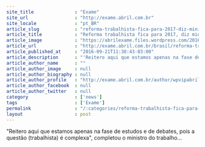 ```yaml
---
site_title               : "Exame"
site_url                 : "http://exame.abril.com.br"
site_locale              : "pt_BR"
article_slug             : "reforma-trabalhista-fica-para-2017-diz-ministro"
article_title            : "Reforma trabalhista fica para 2017, diz ministro"
article_image            : "https://abrilexame.files.wordpress.com/2016/09/size_960_16_9_ronaldo-nogueira12.jpg?quality=70&strip=all&w=960"
article_url              : "http://exame.abril.com.br/brasil/reforma-trabalhista-fica-para-2017-diz-ministro/"
article_published_at     : "2016-09-21T11:38:43-03:00"
article_description      : "'Reitero aqui que estamos apenas na fase de estudos e de debates, pois a questão (trabalhista) é complexa', completou o ministro do trabalho..."
article_author_name      : ""
article_author_image     : null
article_author_biography : null
article_author_profile   : "http://exame.abril.com.br/author/wpvipabril/"
article_author_facebook  : null
article_author_twitter   : null
category                 : ['news']
tags                     : ['Exame']
permalink                : "/:categories/reforma-trabalhista-fica-para-2017-diz-ministro/"
layout                   : post
---
```


"Reitero aqui que estamos apenas na fase de estudos e de debates, pois a questão (trabalhista) é complexa", completou o ministro do trabalho...
